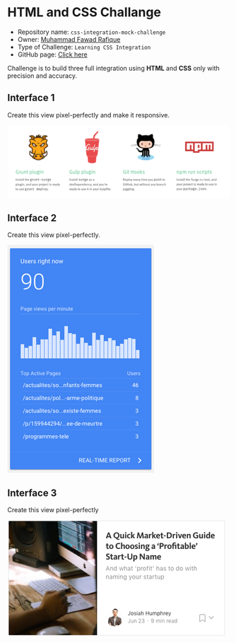 # HTML and CSS Challange
* Repository name: `css-integration-mock-challenge`
* Owner: [Muhammad Fawad Rafique](https://github.com/fawadrafique)
* Type of Challenge: `Learning CSS Integration`
* GitHub page: [Click here](https://fawadrafique.github.io/css-integration-mock-challenge/)

Challenge is to build three full integration using **HTML** and **CSS** only with precision and accuracy.

## Interface 1
Create this view pixel-perfectly and make it responsive.

![Interface 1](images/interface1.png)
## Interface 2
Create this view pixel-perfectly.

![Interface 2](images/interface2.png)
## Interface 3
Create this view pixel-perfectly

![Interface 3](images/interface3.png)
